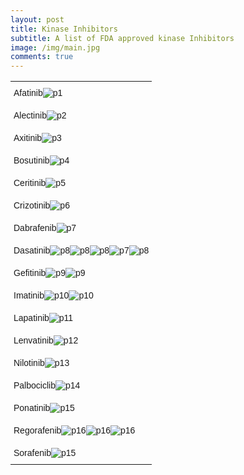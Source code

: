 ```yaml
---
layout: post
title: Kinase Inhibitors
subtitle: A list of FDA approved kinase Inhibitors  
image: /img/main.jpg
comments: true
---
```


<style type="text/css">
.tg  {border-collapse:collapse;border-spacing:0;}
.tg td{border-color:black;border-style:solid;border-width:0px;font-family:Arial, sans-serif;font-size:14px;
  overflow:hidden;padding:10px 5px;word-break:normal;}
.tg th{border-color:black;border-style:solid;border-width:0px;font-family:Arial, sans-serif;font-size:14px;
  font-weight:normal;overflow:hidden;padding:10px 5px;word-break:normal;}
.tg .tg-0pky{border-color:inherit;text-align:left;vertical-align:top}
</style>
<table class="tg">
  <tr>
    <th class="tg-0pky">Afatinib<img src="/img/afatinib.jpg" alt="p1"></th>
  </tr>
  
  <tr>
    <th class="tg-0pky">Alectinib<img src="/img/Alectinib.jpg" alt="p2"></th>
  </tr>
  
  <tr>
    <th class="tg-0pky">Axitinib<img src="/img/Axitinib.jpg" alt="p3"></th>
  </tr>
  
  <tr>
    <th class="tg-0pky">Bosutinib<img src="/img/Bosutinib.jpg" alt="p4"></th>
  </tr>
  
  <tr>
    <th class="tg-0pky">Ceritinib<img src="/img/Ceritinib.jpg" alt="p5"></th>
  </tr>
  
  <tr>
    <th class="tg-0pky">Crizotinib<img src="/img/Crizotinib.jpg" alt="p6"></th>
  </tr>
  
  <tr>
    <th class="tg-0pky">Dabrafenib<img src="/img/Dabrafenib.jpg" alt="p7"></th>
  </tr>
  
  <tr>
    <th class="tg-0pky">Dasatinib<img src="/img/Dasatinib0.jpg" alt="p8"><img src="/img/Dasatinib00.jpg" alt="p8"><img src="/img/Dasatinib000.jpg" alt="p8"><img src="/img/Dasatinib0000.jpg" alt="p7"><img src="/img/Dasatinib00000.jpg" alt="p8"></th>
  </tr>
  
  <tr>
    <th class="tg-0pky">Gefitinib<img src="/img/Gefitinib0.jpg" alt="p9"><img src="/img/Gefitinib00.jpg" alt="p9"></th>
  </tr>
  
   <tr>
    <th class="tg-0pky">Imatinib<img src="/img/Imatinib0.jpg" alt="p10"><img src="/img/Imatinib00.jpg" alt="p10"></th>
  </tr>
 
 <tr>
    <th class="tg-0pky">Lapatinib<img src="/img/Lapatinib.jpg" alt="p11"></th>
  </tr>
  
  <tr>
    <th class="tg-0pky">Lenvatinib<img src="/img/Lenvatinib.jpg" alt="p12"></th>
  </tr>
  
   <tr>
    <th class="tg-0pky">Nilotinib<img src="/img/Nilotinib.jpg" alt="p13"></th>
  </tr>
  
   <tr>
    <th class="tg-0pky">Palbociclib<img src="/img/Palbociclib.jpg" alt="p14"></th>
  </tr>
  
  <tr>
    <th class="tg-0pky">Ponatinib<img src="/img/Ponatinib.jpg" alt="p15"></th>
  </tr>
  
 <tr>
    <th class="tg-0pky">Regorafenib<img src="/img/Regorafenib0.jpg" alt="p16"><img src="/img/Regorafenib00.jpg" alt="p16"><img src="/img/Regorafenib000.jpg" alt="p16"></th>
  </tr>
  
  <tr>
    <th class="tg-0pky">Sorafenib<img src="/img/Sorafenib.jpg" alt="p15"></th>
  </tr>
 
  
  
 
  
  

  
 
</table>
